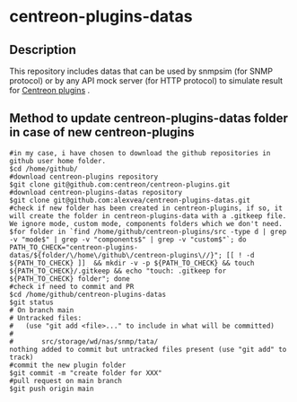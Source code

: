 # centreon-plugins-datas

## Description
This repository includes datas that can be used by snmpsim (for SNMP protocol) or by any API mock server (for HTTP protocol) to simulate result for [Centreon plugins](https://github.com/centreon/centreon-plugins) .


## Method to update centreon-plugins-datas folder in case of new centreon-plugins 


````
#in my case, i have chosen to download the github repositories in github user home folder.
$cd /home/github/
#download centreon-plugins repository
$git clone git@github.com:centreon/centreon-plugins.git
#download centreon-plugins-datas repository
$git clone git@github.com:alexvea/centreon-plugins-datas.git
#check if new folder has been created in centreon-plugins, if so, it will create the folder in centreon-plugins-data with a .gitkeep file. We ignore mode, custom mode, components folders which we don't need.
$for folder in `find /home/github/centreon-plugins/src -type d | grep -v "mode$" | grep -v "components$" | grep -v "custom$"`; do PATH_TO_CHECK="centreon-plugins-datas/${folder/\/home\/github\/centreon-plugins\//}"; [[ ! -d ${PATH_TO_CHECK} ]]  && mkdir -v -p ${PATH_TO_CHECK} && touch ${PATH_TO_CHECK}/.gitkeep && echo "touch: .gitkeep for ${PATH_TO_CHECK} folder"; done
#check if need to commit and PR
$cd /home/github/centreon-plugins-datas
$git status
# On branch main
# Untracked files:
#   (use "git add <file>..." to include in what will be committed)
#
#       src/storage/wd/nas/snmp/tata/
nothing added to commit but untracked files present (use "git add" to track)
#commit the new plugin folder
$git commit -m "create folder for XXX"
#pull request on main branch
$git push origin main
````
